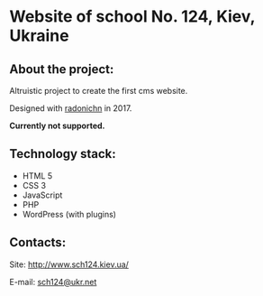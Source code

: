 # Website of school No. 124, Kiev, Ukraine

## About the project:

Altruistic project to create the first cms website.

Designed with [radonichn](https://github.com/radonichn) in 2017.

**Currently not supported.**

## Technology stack:

- HTML 5
- CSS 3
- JavaScript
- PHP
- WordPress (with plugins)

## Contacts:

Site: <http://www.sch124.kiev.ua/>

E-mail: <sch124@ukr.net>

